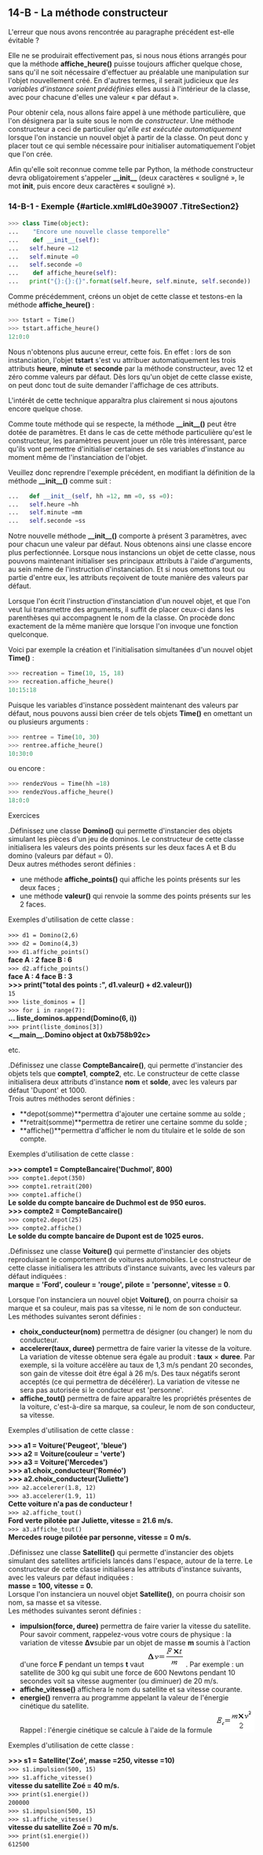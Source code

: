 ## 14-B - La méthode constructeur

L'erreur que nous avons rencontrée au paragraphe précédent est-elle
évitable ?

Elle ne se produirait effectivement pas, si nous nous étions arrangés
pour que la méthode **affiche\_heure()** puisse toujours afficher
quelque chose, sans qu'il ne soit nécessaire d'effectuer au préalable
une manipulation sur l'objet nouvellement créé. En d'autres termes, il
serait judicieux que *les variables d'instance soient prédéfinies* elles
aussi à l'intérieur de la classe, avec pour chacune d'elles une valeur «
par défaut ».

Pour obtenir cela, nous allons faire appel à une méthode particulière,
que l'on désignera par la suite sous le nom de *constructeur*. Une
méthode constructeur a ceci de particulier qu'*elle est exécutée
automatiquement* lorsque l'on instancie un nouvel objet à partir de la
classe. On peut donc y placer tout ce qui semble nécessaire pour
initialiser automatiquement l'objet que l'on crée.

Afin qu'elle soit reconnue comme telle par Python, la méthode
constructeur devra obligatoirement s'appeler **\_\_init\_\_** (deux
caractères « souligné », le mot **init**, puis encore deux caractères «
souligné »).

### 14-B-1 - Exemple {#article.xml#Ld0e39007 .TitreSection2}



```python
>>> class Time(object): 
...    "Encore une nouvelle classe temporelle" 
...    def __init__(self): 
...	  self.heure =12 
...	  self.minute =0 
...	  self.seconde =0
...    def affiche_heure(self): 
...	  print("{}:{}:{}".format(self.heure, self.minute, self.seconde)) 
```



Comme précédemment, créons un objet de cette classe et testons-en la
méthode **affiche\_heure()** :



```python
>>> tstart = Time()
>>> tstart.affiche_heure()
12:0:0
```



Nous n'obtenons plus aucune erreur, cette fois. En effet : lors de son
instanciation, l'objet **tstart** s'est vu attribuer automatiquement les
trois attributs **heure**, **minute** et **seconde** par la méthode
constructeur, avec 12 et zéro comme valeurs par défaut. Dès lors qu'un
objet de cette classe existe, on peut donc tout de suite demander
l'affichage de ces attributs.

L'intérêt de cette technique apparaîtra plus clairement si nous ajoutons
encore quelque chose.

Comme toute méthode qui se respecte, la méthode **\_\_init\_\_()** peut
être dotée de paramètres. Et dans le cas de cette méthode particulière
qu'est le constructeur, les paramètres peuvent jouer un rôle très
intéressant, parce qu'ils vont permettre d'initialiser certaines de ses
variables d'instance au moment même de l'instanciation de l'objet.

Veuillez donc reprendre l'exemple précédent, en modifiant la définition
de la méthode **\_\_init\_\_()** comme suit :



```python
...	  def __init__(self, hh =12, mm =0, ss =0): 
...	  self.heure =hh 
...	  self.minute =mm 
...	  self.seconde =ss 
```



Notre nouvelle méthode **\_\_init\_\_()** comporte à présent 3
paramètres, avec pour chacun une valeur par défaut. Nous obtenons ainsi
une classe encore plus perfectionnée. Lorsque nous instancions un objet
de cette classe, nous pouvons maintenant initialiser ses principaux
attributs à l'aide d'arguments, au sein même de l'instruction
d'instanciation. Et si nous omettons tout ou partie d'entre eux, les
attributs reçoivent de toute manière des valeurs par défaut.

Lorsque l'on écrit l'instruction d'instanciation d'un nouvel objet, et
que l'on veut lui transmettre des arguments, il suffit de placer ceux-ci
dans les parenthèses qui accompagnent le nom de la classe. On procède
donc exactement de la même manière que lorsque l'on invoque une fonction
quelconque.

Voici par exemple la création et l'initialisation simultanées d'un
nouvel objet **Time()** :



```python
>>> recreation = Time(10, 15, 18)
>>> recreation.affiche_heure()
10:15:18
```



Puisque les variables d'instance possèdent maintenant des valeurs par
défaut, nous pouvons aussi bien créer de tels objets **Time()** en
omettant un ou plusieurs arguments :



```python
>>> rentree = Time(10, 30)
>>> rentree.affiche_heure()
10:30:0
```



ou encore :



```python
>>> rendezVous = Time(hh =18)
>>> rendezVous.affiche_heure()
18:0:0
```



Exercices

.Définissez une classe **Domino()** qui permette d'instancier des objets
simulant les pièces d'un jeu de dominos. Le constructeur de cette classe
initialisera les valeurs des points présents sur les deux faces A et B
du domino (valeurs par défaut = 0).\
 Deux autres méthodes seront définies :

-   une méthode **affiche\_points()** qui affiche les points présents
    sur les deux faces ;
-   une méthode **valeur()** qui renvoie la somme des points présents
    sur les 2 faces.

Exemples d'utilisation de cette classe :

`>>> d1 = Domino(2,6)`\
`>>> d2 = Domino(4,3)`\
`>>> d1.affiche_points()`\
**face A : 2 face B : 6**\
`>>> d2.affiche_points()`\
**face A : 4 face B : 3**\
**\>\>\> print("total des points :",
d1.valeur() + d2.valeur())**\
`15`\
`>>> liste_dominos = []`\
`>>> for i in range(7):`\
**... liste\_dominos.append(Domino(6, i))**\
`>>> print(liste_dominos[3])`\
**\<\_\_main\_\_.Domino object at
0xb758b92c\>**

etc.

.Définissez une classe **CompteBancaire()**, qui permette d'instancier
des objets tels que **compte1**, **compte2**, etc. Le constructeur de
cette classe initialisera deux attributs d'instance **nom** et
**solde**, avec les valeurs par défaut 'Dupont' et 1000.\
 Trois autres méthodes seront définies :

-   **depot(somme)**permettra d'ajouter une certaine somme au solde ;
-   **retrait(somme)**permettra de retirer une certaine somme du solde ;
-   **affiche()**permettra d'afficher le nom du titulaire et le solde de
    son compte.

Exemples d'utilisation de cette classe :

**\>\>\> compte1 =
CompteBancaire('Duchmol',
800)**\
`>>> compte1.depot(350)`\
`>>> compte1.retrait(200)`\
`>>> compte1.affiche()`\
**Le solde du compte bancaire de Duchmol
est de 950 euros.**\
**\>\>\> compte2 =
CompteBancaire()**\
`>>> compte2.depot(25)`\
`>>> compte2.affiche()`\
**Le solde du compte bancaire de Dupont est
de 1025 euros.**

.Définissez une classe **Voiture()** qui permette d'instancier des
objets reproduisant le comportement de voitures automobiles. Le
constructeur de cette classe initialisera les attributs d'instance
suivants, avec les valeurs par défaut indiquées :\
**marque = 'Ford',
couleur = 'rouge',
pilote = 'personne',
vitesse = 0**.

Lorsque l'on instanciera un nouvel objet **Voiture()**, on pourra
choisir sa marque et sa couleur, mais pas sa vitesse, ni le nom de son
conducteur.\
 Les méthodes suivantes seront définies :

-   **choix\_conducteur(nom)** permettra de désigner (ou changer) le nom
    du conducteur.
-   **accelerer(taux, duree)** permettra de faire varier la vitesse de
    la voiture. La variation de vitesse obtenue sera égale au produit :
    **taux** × **duree**. Par exemple, si la voiture accélère au taux de
    1,3 m/s pendant 20 secondes, son gain de vitesse doit être égal à 26
    m/s. Des taux négatifs seront acceptés (ce qui permettra de
    décélérer). La variation de vitesse ne sera pas autorisée si le
    conducteur est 'personne'.
-   **affiche\_tout()** permettra de faire apparaître les propriétés
    présentes de la voiture, c'est-à-dire sa marque, sa couleur, le nom
    de son conducteur, sa vitesse.

Exemples d'utilisation de cette classe :

**\>\>\> a1 = Voiture('Peugeot',
'bleue')**\
**\>\>\> a2 = Voiture(couleur =
'verte')**\
**\>\>\> a3 = Voiture('Mercedes')**\
**\>\>\> a1.choix\_conducteur('Roméo')**\
**\>\>\> a2.choix\_conducteur('Juliette')**\
`>>> a2.accelerer(1.8, 12)`\
`>>> a3.accelerer(1.9, 11)`\
**Cette voiture n'a pas de
conducteur !**\
`>>> a2.affiche_tout()`\
**Ford verte pilotée par Juliette, vitesse
= 21.6 m/s.**\
`>>> a3.affiche_tout()`\
**Mercedes rouge pilotée par personne,
vitesse = 0 m/s.**

.Définissez une classe **Satellite()** qui permette d'instancier des
objets simulant des satellites artificiels lancés dans l'espace, autour
de la terre. Le constructeur de cette classe initialisera les attributs
d'instance suivants, avec les valeurs par défaut indiquées :\
**masse = 100, vitesse = 0.**\
 Lorsque l'on instanciera un nouvel objet **Satellite()**, on pourra
choisir son nom, sa masse et sa vitesse.\
 Les méthodes suivantes seront définies :

-   **impulsion(force, duree)** permettra de faire varier la vitesse du
    satellite. Pour savoir comment, rappelez-vous votre cours de
    physique : la variation de vitesse **Δv**subie par un objet de masse
    **m** soumis à l'action d'une force **F** pendant un temps **t**
    vaut ![](images/formule07.png). Par exemple : un satellite de 300 kg
    qui subit une force de 600 Newtons pendant 10 secondes voit sa
    vitesse augmenter (ou diminuer) de 20 m/s.
-   **affiche\_vitesse()** affichera le nom du satellite et sa vitesse
    courante.
-   **energie()** renverra au programme appelant la valeur de l'énergie
    cinétique du satellite.\
     Rappel : l'énergie cinétique se calcule à l'aide de la formule
    ![](images/formule08.png)

Exemples d'utilisation de cette classe :

**\>\>\> s1 = Satellite('Zoé', masse
=250, vitesse =10)**\
`>>> s1.impulsion(500, 15)`\
`>>> s1.affiche_vitesse()`\
**vitesse du satellite Zoé = 40
m/s.**\
`>>> print(s1.energie())`\
`200000`\
`>>> s1.impulsion(500, 15)`\
`>>> s1.affiche_vitesse()`\
**vitesse du satellite Zoé = 70
m/s.**\
`>>> print(s1.energie())`\
`612500`

